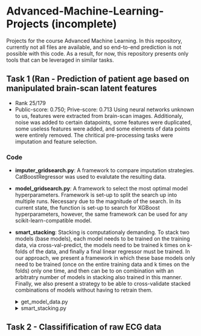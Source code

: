 # Advanced-Machine-Learning-Projects (incomplete)
Projects for the course Advanced Machine Learning. In this repository, currently not all files are available, and so end-to-end prediction is not possible with this code. As a result, for now, this repository presents only tools that can be leveraged in similar tasks.

## Task 1 (Ran - Prediction of patient age based on manipulated brain-scan latent features
- Rank 25/179
- Public-score: 0.750; Prive-score: 0.713
Using neural networks unknown to us, features were extracted from brain-scan images. Additionaly, noise was added to certain datapoints, some features were duplicated, some useless features were added, and some elements of data points were entirely removed. The chritical pre-processing tasks were imputation and feature selection.

### Code
- __imputer_gridsearch.py__: A framework to compare imputation strategies. CatBoostRegressor was used to evalutate the resulting data.
- __model_gridsearch.py__: A framework to select the most optimal model hyperparameters. Framework is set-up to split the search up into multiple runs. Necessary due to the magnitude of the search. In its current state, the function is set-up to search for XGBoost hyperparameters, however, the same framework can be used for any scikit-learn-compatible model.

- __smart_stacking__: Stacking is computationaly demanding. To stack two models (base models), each model needs to be trained on the training data, via cross-val-predict, the models need to be trained k times on k-folds of the data, and finally a final linear regressor must be trained. In our approach, we present a framework in which these base models only need to be trained (once on the entire training data and k times on the folds) only one time, and then can be to on combination with an arbitratry number of models in stacking also trained in this manner. Finally, we also present a strategy to be able to cross-validate stacked combinations of models without having to retrain them.
    <details><summary>get_model_data.py</summary> Framework generates and saves models trained on entire training data, and on k folds of training data. Additionaly, cross validation predictions are saved for each fold. </details>
    <details><summary>smart_stacking.py</summary Code combines what is generated by "get_model_data.py", trains some linear regressor to combine the cross-val predictions of various models, and then generates final predictions based on the predictions of models trained on entire training set.</details>
    <details><summary>get_cv_data.py</summary> Similar to "get_model_data.py", except it performs the same staps on another set of folds used for cross-validation. I.e. for m folds used for cross-val, we need models trained on the the entire dataset of each fold, and additionaly models trained and their corresponding cross-val-predictions on another k-folds of the data on each of the m-folds. </details>
    <details><summary>stacking_cv.py</summary> Like "smart_stacking.py", this code combines outcomes of "get_cv_data.py" to evalutate cross validation scores of various stacking combinations.</details>
    <details><summary>tools.py</summary> Presents a function through which a part of our code is parallelized. Simply in order to speed up training for cross validation predictions.</details>

## Task 2 - Classifification of raw ECG data
